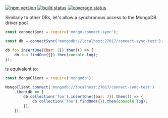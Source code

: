 [![npm version][npm-image]][npm-url]
[![build status][travis-image]][travis-url]
[![coverage status][codecov-image]][codecov-url]

Similarly to other DBs, let's allow a synchronous access to the MongoDB driver pool

```js
const connectSync = require('mongo-connect-sync');

const db = connectSync('mongodb://localhost:27017/connect-sync-test');

db.foo.insertOne({bar: 2}).then(() => {
	db.foo.findOne({}).then(console.log);
});
```

is equivalent to:

```js
const MongoClient = require('mongodb');

MongoClient.connect('mongodb://localhost:27017/connect-sync-test')
	.then(db => {
		db.collection('foo').insertOne({bar: 2}).then(() => {
			db.collection('foo').findOne({}).then(console.log);
		});
	});
```

[npm-image]: https://img.shields.io/npm/v/mongo-connect-sync.svg?style=flat-square
[npm-url]: https://www.npmjs.com/package/mongo-connect-sync
[travis-image]: https://img.shields.io/travis/caub/mongo-connect-sync.svg?style=flat-square
[travis-url]: https://travis-ci.org/caub/mongo-connect-sync
[codecov-image]: https://img.shields.io/codecov/c/github/caub/mongo-connect-sync.svg?style=flat-square
[codecov-url]: https://codecov.io/gh/caub/mongo-connect-sync